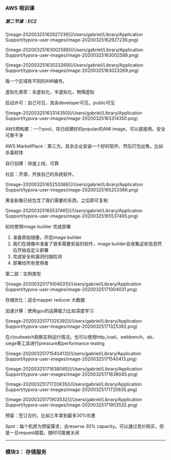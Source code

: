 ### AWS 培训课



##### 第二节课：EC2

![image-20200325162927236](/Users/gabriel/Library/Application Support/typora-user-images/image-20200325162927236.png)

![image-20200325163002589](/Users/gabriel/Library/Application Support/typora-user-images/image-20200325163002589.png)

![image-20200325163023269](/Users/gabriel/Library/Application Support/typora-user-images/image-20200325163023269.png)

每一个区域有不同的AMI编号。

虚拟化类型：全虚拟化，半虚拟化，物理虚拟

启动许可：自己可见，其余developer可见，public可见

![image-20200325163314350](/Users/gabriel/Library/Application Support/typora-user-images/image-20200325163314350.png)

AWS预构建：一个pool，存已经建好的popular的AMI image。可以直接用。安全可靠干净

AWS MarketPlace：第三方。其余企业安装一个好的软件，然后打包出售。比如杀毒软体

自行创建：快速上线，可靠

社区：开源，开放自己的系统软件。 

![image-20200325165253366](/Users/gabriel/Library/Application Support/typora-user-images/image-20200325165253366.png)

黄金影像已经包含了我们需要的东西，之后即可复制

![image-20200325165537465](/Users/gabriel/Library/Application Support/typora-user-images/image-20200325165537465.png)

如何使用image builder 完成部署

1. 准备原始镜像，开启image builder
2. 我们在镜像中准备了很多需要安装的软件，image builder会收集这些信息然后开始自定义部署
3. 完成安全和漏洞扫描检测
4. 部署给所有使用者

第二部：实例类型

![image-20200325171004031](/Users/gabriel/Library/Application Support/typora-user-images/image-20200325171004031.png)

存储优化：适合mapper reducer 大数据

加速计算：使用gpu的运算能力比如深度学习

![image-20200325171325392](/Users/gabriel/Library/Application Support/typora-user-images/image-20200325171325392.png)

在cloudwatch观察实例运行情况。也可以使用http_load，webbench，ab，siege等工具进行pressure和performance testing

![image-20200325171540413](/Users/gabriel/Library/Application Support/typora-user-images/image-20200325171540413.png)

![image-20200325171638045](/Users/gabriel/Library/Application Support/typora-user-images/image-20200325171638045.png)

![image-20200325171720835](/Users/gabriel/Library/Application Support/typora-user-images/image-20200325171720835.png)

![image-20200325171903532](/Users/gabriel/Library/Application Support/typora-user-images/image-20200325171903532.png)

预留：签订合约，比如三年拿到最多30%优惠

Spot：每个机房为预留需求，会reserve 30% capacity。可以通过竞价购买，但是一旦request超载，随时可能被关闭

---

### 模块3： 存储服务

